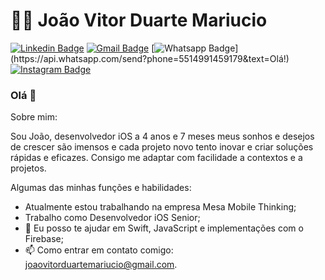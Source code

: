 # :man_technologist: João Vitor Duarte Mariucio

[![Linkedin Badge](https://img.shields.io/badge/-LinkedIn-blue?style=flat-square&logo=Linkedin&logoColor=white&link=https://www.linkedin.com/in/nykollemalone/)](https://www.linkedin.com/in/joaovitorduartemariucio)
[![Gmail Badge](https://img.shields.io/badge/-Gmail-c14438?style=flat-square&logo=Gmail&logoColor=white&link=mailto:joaovitorduartemariucio@gmail.com)](mailto:joaovitorduartemariucio@gmail.com)
[![Whatsapp Badge](https://img.shields.io/badge/-Whatsapp-4CA143?style=flat-square&labelColor=4CA143&logo=whatsapp&logoColor=white&link=https://api.whatsapp.com/send?phone=5514991459179&text=Olá!)](https://api.whatsapp.com/send?phone=5514991459179&text=Olá!)
[![Instagram Badge](https://img.shields.io/badge/-Instagram-BF008C?style=flat-square&logo=Instagram&logoColor=white&link=https://www.instagram.com/joaovitorduartemariucio)](https://www.instagram.com/joaovitorduartemariucio) 

### Olá 👋

Sobre mim:

Sou João, desenvolvedor iOS a 4 anos e 7 meses meus sonhos e desejos de crescer são imensos e cada projeto novo tento inovar e criar soluções rápidas e eficazes. Consigo me adaptar com facilidade a contextos e a projetos.

Algumas das minhas funções e habilidades:

- Atualmente estou trabalhando na empresa Mesa Mobile Thinking;
- Trabalho como Desenvolvedor iOS Senior;
- 💬 Eu posso te ajudar em Swift, JavaScript e implementações com o Firebase;
- 📫 Como entrar em contato comigo: joaovitorduartemariucio@gmail.com.
